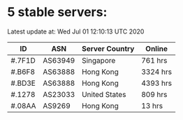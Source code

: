 # 5 stable servers:

Latest update at: Wed Jul 01 12:10:13 UTC 2020

| ID | ASN | Server Country | Online |
| -- | --- | -------------- | ------ |
| #.7F1D | AS63949 | Singapore | 761 hrs |
| #.B6F8 | AS63888 | Hong Kong | 3324 hrs |
| #.BD3E | AS63888 | Hong Kong | 4393 hrs |
| #.1278 | AS23033 | United States | 809 hrs |
| #.08AA | AS9269 | Hong Kong | 13 hrs |

